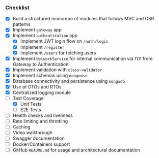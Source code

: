 ### Checklist

- [x] Build a structured monorepo of modules that follows MVC and CSR patterns
- [x] Implement `gateway` app
- [x] Implement `authentication` app
    - [x] Implement JWT login flow on `/auth/login`
    - [x] Implement `/register`
    - [x] Implement `/users` for fetching users
- [x] Implement `NetworkService` for internal communication via `TCP` from Gateway to Authentication
- [x] Implement validation with `class-validator`
- [x] Implement schemas using `mongoose`
- [x] Database connectivity and persistence using `mongodb`
- [x] Use of DTOs and RTOs
- [x] Centralized logging module
- [ ] Test Coverage:
    - [x] Unit Tests
    - [ ] E2E Tests
- [ ] Health checks and liveliness
- [ ] Rate limiting and throttling
- [ ] Caching
- [ ] Video walkthrough
- [ ] Swagger documentation
- [ ] Docker/Containers support
- [ ] GitHub `README.md` for usage and architectural documentation